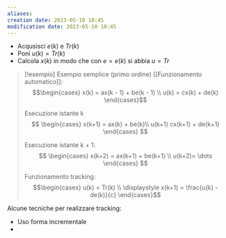 ```yaml
---
aliases: 
creation date: 2023-05-10 10:45
modification date: 2023-05-10 10:45
---
```


- Acqusisci $e(k)$ e $Tr(k)$
- Poni $u(k) = Tr(k)$
- Calcola $x(k)$ in modo che con $e = e(k)$ si abbia $u=Tr$

>[!esempio] Esempio semplice (primo ordine)
>[[Funzionamento automatico]]:
> $$\begin{cases}
>x(k) = ax(k - 1) + be(k - 1) \\
>u(k) = cx(k) + de(k)
\end{cases}$$
>
>Esecuzione istante k
>$$ \begin{cases}
>x(k+1) = ax(k) + be(k)\\
>u(k+1) cx(k+1) + de(k+1)
\end{cases} $$
>
>Esecuzione istante k + 1:
>$$ \begin{cases}
>x(k+2) = ax(k+1) + be(k+1) \\
>u(k+2)= \dots
\end{cases} $$
>
>Funzionamento tracking:
> $$\begin{cases}
>u(k) = Tr(k) \\
>\displaystyle x(k+1) = \frac{u(k) - de(k)}{c}
\end{cases}$$
> 

Alcune tecniche per realizzare tracking:

- Uso forma incrementale
-
